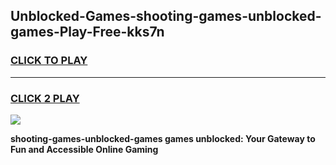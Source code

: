 
## Unblocked-Games-shooting-games-unblocked-games-Play-Free-kks7n
<h3>
<a href="https://premium76.site?title=shooting-games-unblocked-games&ref=18A1">CLICK TO PLAY</a></h3>
<hr>

<h3>
<a href="https://premium76.site?title=shooting-games-unblocked-games&ref=18A1">CLICK 2 PLAY</a>
  
</h3>

<a href="https://premium76.site?title=shooting-games-unblocked-games&ref=18A1"><img src="https://clearcache.store/games.png"></a>


**shooting-games-unblocked-games games unblocked: Your Gateway to Fun and Accessible Online Gaming**
